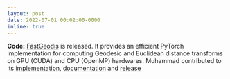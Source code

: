```yaml
---
layout: post
date: 2022-07-01 00:02:00-0000
inline: true
---
```


<b style="font-weight: bold;">Code:</b> <a href="https://github.com/masadcv/FastGeodis" target="_blank">FastGeodis</a> is released. It provides an efficient PyTorch implementation for computing Geodesic and Euclidean distance transforms on GPU (CUDA) and CPU (OpenMP) hardwares. Muhammad contributed to its <a href="https://github.com/masadcv/FastGeodis" target="_blank">implementation</a>, <a href="https://fastgeodis.readthedocs.io/en/latest" target="_blank">documentation</a> and <a href="https://pypi.org/project/FastGeodis" target="_blank">release</a>